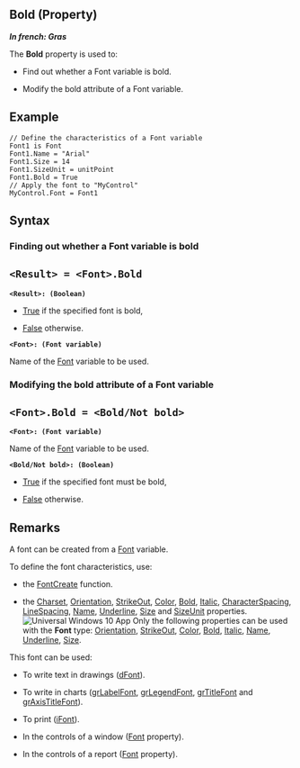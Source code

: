 


## Bold (Property)

***In french: Gras***
	



<a name="XUse"></a>
<a name="Use"></a>
<a name="description"></a>
The **Bold** property is used to:

- Find out whether a Font variable is bold.

- Modify the bold attribute of a Font variable.





<a name="Example1"></a>
<a name="sample_code"></a>

## Example


```wl
// Define the characteristics of a Font variable
Font1 is Font
Font1.Name = "Arial"
Font1.Size = 14
Font1.SizeUnit = unitPoint
Font1.Bold = True
// Apply the font to "MyControl"
MyControl.Font = Font1
```

<a name="XSYNTAX"></a>
<a name="SYNTAX1"></a>

## Syntax

### Finding out whether a Font variable is bold

`<Result> = <Font>.Bold`
---

**`<Result>: (Boolean)`**



- <u><u><u><u>True</u></u></u></u> if the specified font is bold,

- <u><u><u><u>False</u></u></u></u> otherwise.




**`<Font>: (Font variable)`**

Name of the [Font](../Motscles/1514045.md) variable to be used.  


<a name="SYNTAX2"></a>

### Modifying the bold attribute of a Font variable

`<Font>.Bold = <Bold/Not bold>`
---

**`<Font>: (Font variable)`**

Name of the [Font](../Motscles/1514045.md) variable to be used.

**`<Bold/Not bold>: (Boolean)`**



- <u><u><u><u>True</u></u></u></u> if the specified font must be bold,

- <u><u><u><u>False</u></u></u></u> otherwise.  






<a name="NOTE0"></a>
<a name="NOTE0_1"></a>

## Remarks
A font can be created from a [Font](../Motscles/1514045.md) variable.

To define the font characteristics, use:

- the [FontCreate](../WDLang1/3060002.md) function.
	

- the [Charset](../Proprietes/2512008.md), [Orientation](../Proprietes/1410086632.md), [StrikeOut](../Proprietes/2513005.md), [Color](../Proprietes/2510071.md), [Bold](../Proprietes/2513001.md), [Italic](../Proprietes/2513007.md), [CharacterSpacing](../Proprietes/1410088367.md), [LineSpacing](../Proprietes/1410088366.md), [Name](../Proprietes/2510082.md), [Underline](../Proprietes/2513013.md), [Size](../Proprietes/2510125.md) and [SizeUnit](../Proprietes/1410088365.md) properties.
	![Universal Windows 10 App](https://doc.pcsoft.fr/ext/images/us/UNIVERSALAPP.png) Only the following properties can be used with the **Font** type: [Orientation](../Proprietes/1410086632.md), [StrikeOut](../Proprietes/2513005.md), [Color](../Proprietes/2510071.md), [Bold](../Proprietes/2513001.md), [Italic](../Proprietes/2513007.md), [Name](../Proprietes/2510082.md), [Underline](../Proprietes/2513013.md), [Size](../Proprietes/2510125.md).
	




This font can be used:

- To write text in drawings ([dFont](../WDLang1/3029020.md)).

- To write in charts ([grLabelFont](../WDLang3/3042012.md), [grLegendFont](../WDLang3/3042037.md), [grTitleFont](../WDLang3/3042048.md) and [grAxisTitleFont](../WDLang3/3042059.md)).

- To print ([iFont](../WDLang5/3046014.md)).

- In the controls of a window ([Font](../Motscles/1514045.md) property).

- In the controls of a report ([Font](../Motscles/1514045.md) property).







